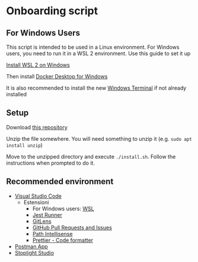 
# Onboarding script

## For Windows Users

This script is intended to be used in a Linux environment. For Windows users, you need to run it in a WSL 2 environment. Use this guide to set it up

[Install WSL 2 on Windows](https://learn.microsoft.com/it-it/windows/wsl/install-manual)

Then install [Docker Desktop for Windows](https://desktop.docker.com/win/main/amd64/Docker%20Desktop%20Installer.exe)

It is also recommended to install the new [Windows Terminal](https://learn.microsoft.com/it-it/windows/terminal/install) if not already installed


## Setup

Download [this repository](https://github.com/AppQuality/onboarding-script/archive/refs/heads/master.zip)

Unzip the file somewhere. You will need something to unzip it (e.g. `sudo apt install unzip`)

Move to the unzipped directory and execute `./install.sh`. Follow the instructions when prompted to do it.

## Recommended environment

- [Visual Studio Code](https://code.visualstudio.com/)
	 - Estensioni
		 - For Windows users: [WSL](https://marketplace.visualstudio.com/items?itemName=ms-vscode-remote.remote-wsl)
		  - [Jest Runner](https://marketplace.visualstudio.com/items?itemName=firsttris.vscode-jest-runner)
		  - [GitLens](https://marketplace.visualstudio.com/items?itemName=eamodio.gitlens)
		  - [GitHub Pull Requests and Issues](https://marketplace.visualstudio.com/items?itemName=GitHub.vscode-pull-request-github)
		  - [Path Intellisense](https://marketplace.visualstudio.com/items?itemName=christian-kohler.path-intellisense)
		  - [Prettier - Code formatter](https://marketplace.visualstudio.com/items?itemName=esbenp.prettier-vscode)
- [Postman App](https://www.postman.com/downloads/)
- [Stoplight Studio](https://github.com/stoplightio/studio/releases)
